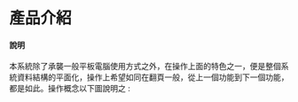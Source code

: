 # 產品介紹
#### 說明
本系統除了承襲一般平板電腦使用方式之外，在操作上面的特色之一，便是整個系統資料結構的平面化，操作上希望如同在翻頁一般，從上一個功能到下一個功能，都是如此。操作概念以下圖說明之 :
